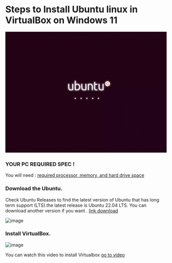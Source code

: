 # Steps to Install Ubuntu linux in VirtualBox on Windows 11

![ubuntuGif](images/Ubuntu_gif.gif)

### YOUR PC REQUIRED SPEC !
You will need : [required processor, memory, and hard drive space](https://www.virtualbox.org/wiki/End-user_documentation)

### Download the Ubuntu.
Check Ubuntu Releases to find the latest version of Ubuntu that has long term support (LTS).the latest release is Ubuntu 22.04 LTS. You can download another version if you want . [link download](https://ubuntu.com/download/desktop)

![image](https://user-images.githubusercontent.com/100128996/182571580-d308b973-498b-46d9-a6cd-03b629ebef69.png)

### Install VirtualBox.
  
  ![image](https://user-images.githubusercontent.com/100128996/182576705-084aec64-ff56-4080-8c6f-596c7c00e450.png)  

You can watch this video to install Virtualbox  [go to video](https://www.youtube.com/watch?v=b866-7Y_0KQ)
